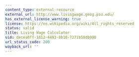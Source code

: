 ```yaml
---
content_type: external-resource
external_url: http://www.livingwage.geog.psu.edu/
has_external_license_warning: true
license: https://en.wikipedia.org/wiki/All_rights_reserved
status: valid
title: Living Wage Calculator
uid: decea0ff-1812-4493-8b10-7271b58db990
url_status_code: 200
wayback_url: ''
---
```

